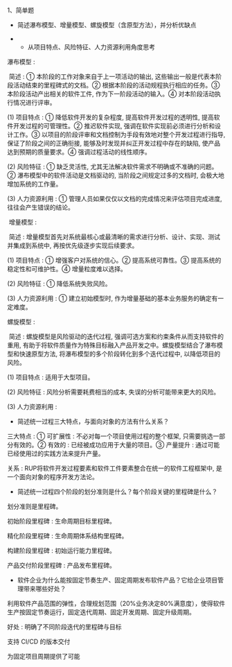 1、简单题

- 简述瀑布模型、增量模型、螺旋模型（含原型方法），并分析优缺点

- - 从项目特点、风险特征、人力资源利用角度思考

瀑布模型 : 

​          简述 : ① 本阶段的工作对象来自于上一项活动的输出, 这些输出一般是代表本阶段活动结束的里程碑式的文档。② 根据本阶段的活动规程执行相应的任务。③ 本阶段活动产出相关的软件工件, 作为下一阶段活动的输入。④ 对本阶段活动执行情况进行评审。

(1)    项目特点 : ① 降低软件开发的复杂程度, 提高软件开发过程的透明性, 提高软件开发过程的可管理性。② 推迟软件实现, 强调在软件实现前必须进行分析和设计工作。③ 以项目的阶段评审和文档控制为手段有效地对整个开发过程进行指导, 保证了阶段之间的正确衔接, 能够及时发现并纠正开发过程中存在的缺陷, 使产品达到预期的质量要求。④ 强调过程活动的线性顺序。

(2)    风险特征 : ① 缺乏灵活性, 尤其无法解决软件需求不明确或不准确的问题。② 瀑布模型中的软件活动是文档驱动的, 当阶段之间规定过多的文档时, 会极大地增加系统的工作量。

(3)    人力资源利用 : ① 管理人员如果仅仅以文档的完成情况来评估项目完成进度, 往往会产生错误的结论。

​      增量模型 :

​                   简述 : 增量模型首先对系统最核心或最清晰的需求进行分析、设计、实现、测试并集成到系统中, 再按优先级逐步实现后续要求。

(1)    项目特点 : ① 增强客户对系统的信心。② 提高系统可靠性。③ 提高系统的稳定性和可维护性。④ 增量粒度难以选择。

(2)    风险特征 : ① 降低系统失败风险。

(3)    人力资源利用 : ① 建立初始模型时, 作为增量基础的基本业务服务的确定有一定难度。

螺旋模型 :

​         简述 : 螺旋模型是风险驱动的迭代过程, 强调可选方案和约束条件从而支持软件的重用, 有助于将软件质量作为特殊目标融入产品开发之中。螺旋模型结合了瀑布模型和快速原型方法, 将瀑布模型的多个阶段转化到多个迭代过程中, 以降低项目的风险。

(1)    项目特点 : 适用于大型项目。

(2)    风险特征 : 风险分析需要耗费相当的成本, 失误的分析可能带来更大的风险。

(3)    人力资源利用 :

- 简述统一过程三大特点，与面向对象的方法有什么关系？

三大特点 : ① 可扩展性 : 不必对每一个项目使用过程的整个框架, 只需要挑选一部分有效的。② 有效的 : 已经被成功应用于大量的项目。③ 产量提升 : 通过可能已经使用过的实践方法来提升产量。

关系 : RUP将软件开发过程要素和软件工件要素整合在统一的软件工程框架中, 是一个面向对象的程序开发方法论。

- 简述统一过程四个阶段的划分准则是什么？每个阶段关键的里程碑是什么？

划分准则是里程碑。

初始阶段里程碑 : 生命周期目标里程碑。

精化阶段里程碑 : 生命周期体系结构里程碑。

构建阶段里程碑 : 初始运行能力里程碑。

产品交付阶段里程碑 : 产品发布里程碑。

- 软件企业为什么能按固定节奏生产、固定周期发布软件产品？它给企业项目管理带来哪些好处？

 

利用软件产品范围的弹性，合理规划范围（20%业务决定80%满意度），使得软件生产按固定节奏运行，固定迭代周期、固定开发周期、固定升级周期。

好处 : 明确了不同阶段迭代的里程碑与目标

支持 CI/CD 的版本交付

为固定项目周期提供了可能